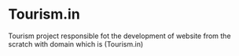 # Tourism.in
Tourism project responsible fot the development of website from the scratch with domain which is (Tourism.in)
